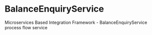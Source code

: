# BalanceEnquiryService
Microservices Based Integration Framework - BalanceEnquiryService process flow service
